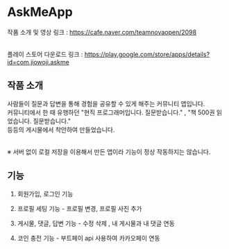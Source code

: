 # AskMeApp
작품 소개 및 영상 링크 : https://cafe.naver.com/teamnovaopen/2098 <br><br>

플레이 스토어 다운로드 링크 : https://play.google.com/store/apps/details?id=com.jiowoji.askme


## 작품 소개
사람들이 질문과 답변을 통해 경험을 공유할 수 있게 해주는 커뮤니티 앱입니다.<br>
커뮤니티에서 한 때 유행하던 "현직 프로그래머입니다. 질문받습니다." , "책 500권 읽었습니다. 질문받습니다."<br>
등등의 게시물에서 착안하여 만들었습니다.<br><br>

※ 서버 없이 로컬 저장을 이용해서 만든 앱이라 기능이 정상 작동하지는 않습니다.<br>

## 기능

1. 회원가입, 로그인 기능 

2. 프로필 세팅 기능 - 프로필 변경, 프로필 사진 추가

3. 게시물, 댓글, 답변 기능 - 수정 삭제 ,  내 게시물과 내 댓글 연동

4. 코인 충전 기능  - 부트페이 api 사용하여 카카오페이 연동




